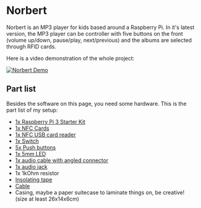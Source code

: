 # Norbert
Norbert is an MP3 player for kids based around a Raspberry Pi. In it's latest version, the MP3 player can be controller with five buttons on the front (volume up/down, pause/play, next/previous) and the albums are selected through RFID cards.

Here is a video demonstration of the whole project:

[![Norbert Demo](https://img.youtube.com/vi/nP9pIlNx84k/0.jpg)](https://www.youtube.com/embed/nP9pIlNx84k?rel=0)

## Part list

Besides the software on this page, you need some hardware. This is the part list of my setup:

- [1x Raspberry Pi 3 Starter Kit](https://www.amazon.de/Vilros-Raspberry-Pi-Complete-Kit-Enthalt/dp/B01DC6MKAQ/)
- [1x NFC Cards](https://www.amazon.de/gp/product/B01EOXFDWS)
- [1x NFC USB card reader](https://www.amazon.de/gp/product/B00M2F21BM)
- [1x Switch](https://www.reichelt.de/Kippschalter/2/index.html?ACTION=2&LA=2&GROUPID=7584)
- [5x Push buttons](https://www.reichelt.de/Drucktaster-Druckschalter/IB-R3S-GN/3/index.html?ACTION=3&LA=2&ARTICLE=105680&GROUPID=7586&artnr=IB+R3S+GN&SEARCH=%252A)
- [1x 5mm LED](https://www.reichelt.de/LEDs-5-mm/2/index.html?ACTION=2&LA=2&GROUPID=3019)
- [1x audio cable with angled connector](https://www.reichelt.de/A-V-Kabel-Klinke-/NFKE-MW-25/3/index.html?ACTION=3&LA=446&ARTICLE=109573&GROUPID=5463&artnr=NFKE+MW+25&SEARCH=klinkenkabel)
- [1x audio jack](https://www.reichelt.de/Klinkeneinbaubuchsen/EBS-35/3/index.html?ACTION=3&LA=446&ARTICLE=7301&GROUPID=7448&artnr=EBS+35&SEARCH=klinkenbuchse)
- 1x 1kOhm resistor
- [Insolating tape](https://www.reichelt.de//2/index.html?ACTION=3;ARTICLE=8973)
- [Cable](https://www.amazon.de/Original-Donau-Kupfer-Litzen-Germany/dp/B01BI1G88C/)
- Casing, maybe a paper suitecase to laminate things on, be creative! (size at least 26x14x6cm)
